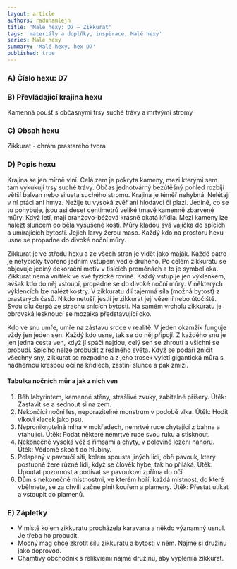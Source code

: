 ```yaml
---
layout: article
authors: radunamlejn
title: 'Malé hexy: D7 – Zikkurat'
tags: 'materiály a doplňky, inspirace, Malé hexy'
series: Malé hexy
summary: 'Malé hexy, hex D7'
published: true
---
```


### A) Číslo hexu: D7  
  
### B) Převládající krajina hexu

Kamenná poušť s občasnými trsy suché trávy a mrtvými stromy  

### C) Obsah hexu

Zikkurat - chrám prastarého tvora 

### D) Popis hexu

Krajina se jen mírně vlní. Celá zem je pokryta kameny, mezi kterými sem tam vykukují trsy suché trávy. Občas jednotvárný bezútěšný pohled rozbíjí větší balvan nebo silueta suchého stromu. Krajina je téměř nehybná. Nelétají v ní ptáci ani hmyz. Nežije tu vysoká zvěř ani hlodavci či plazi. Jediné, co se tu pohybuje, jsou asi deset centimetrů veliké tmavě kamenně zbarvené můry. Když letí, mají oranžovo-béžová krásně okatá křídla. Mezi kameny lze nalézt sluncem do běla vysušené kosti. Můry kladou svá vajíčka do spících a umírajících bytostí. Jejich larvy žerou maso. Každý kdo na prostoru hexu usne se propadne do divoké noční můry.  
  
Zikkurat je ve středu hexu a ze všech stran je vidět jako maják. Každé patro je netypicky tvořeno jedním vstupem vedle druhého. Po celém zikkuratu se objevuje jediný dekorační motiv v tisících proměnách a to je symbol oka. Zikkurat nemá vnitřek ve své fyzické rovině. Každý vstup je jen výklenkem, avšak kdo do něj vstoupí, propadne se do divoké noční můry. V některých výklencích lze nalézt kostry. V zikkuratu dlí tajemná síla (možná bytost) z prastarých časů. Nikdo netuší, jestli je zikkurat její vězení nebo útočiště. Svou sílu čerpá ze strachu snících bytostí. Na samém vrcholu zikkuratu je obrovská lesknoucí se mozaika představující oko.
  
Kdo ve snu umře, umře na zástavu srdce v realitě. V jeden okamžik funguje vždy jen jeden sen. Každý kdo usne, tak se do něj připojí. Z každého snu je jen jedna cesta ven, když jí spáči najdou, celý sen se zhroutí a všichni se probudí. Spícího nelze probudit z reálného světa. Když se podaří zničit všechny sny, zikkurat se rozpadne a z jeho trosek vyletí gigantická můra s nádhernou kresbou očí na křídlech, zastíní slunce a pak zmizí.  


#### Tabulka nočních můr a jak z nich ven
1. Běh labyrintem, kamenné stěny, strašlivé zvuky, zabitelné příšery. Útěk: Zastavit se a sednout si na zem.  
2. Nekončící noční les, neporazitelné monstrum v podobě vlka. Útěk: Hodit vlkovi klacek jako psu.  
3. Neproniknutelná mlha v mokřadech, nemrtvé ruce chytající z bahna a vtahující. Útěk: Podat některé nemrtvé ruce svou ruku a stisknout.  
4. Nekonečně vysoká věž s římsami a chyty, v polovině lezení nahoru. Útěk: Vědomě skočit do hlubiny.  
5. Polapený v pavoučí síti, kolem spousta jiných lidí, obří pavouk, který postupně žere různé lidi, když se člověk hýbe, tak ho přiláká. Útěk: Upoutat pozornost a podívat se pavoukovi zpříma do očí.
6. Dům s nekonečně místnostmi, ve kterém hoří, každá místnost, do které vběhnete, se za chvíli začne plnit kouřem a plameny. Útěk: Přestat utíkat a vstoupit do plamenů.

 
  
### E) Zápletky  
- V místě kolem zikkuratu procházela karavana a někdo významný usnul. Je třeba ho probudit.
- Mocný mág chce zkrotit sílu zikkuratu a bytosti v něm. Najme si družinu jako doprovod.
- Chamtivý obchodník s relikviemi najme družinu, aby vyplenila zikkurat.
